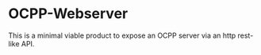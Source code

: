 OCPP-Webserver
==============

This is a minimal viable product to expose an OCPP server via an http rest-like API.
